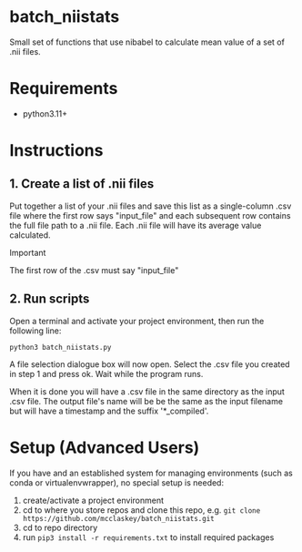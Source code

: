 # batch_niistats
Small set of functions that use nibabel to calculate mean value of a set of .nii files.

# Requirements
* python3.11+

# Instructions

## 1. Create a list of .nii files
Put together a list of your .nii files and save this list as a single-column .csv file where the first row says "input_file" and each subsequent row contains the full file path to a .nii file. Each .nii file will have its average value calculated.

> [!IMPORTANT]
> The first row of the .csv must say "input_file"

## 2. Run scripts 

Open a terminal and activate your project environment, then run the following line:
```
python3 batch_niistats.py
```
A file selection dialogue box will now open. Select the .csv file you created in step 1 and press ok. Wait while the program runs.

When it is done you will have a .csv file in the same directory as the input .csv file. The output file's name will be be the same as the input filename but will have a timestamp and the suffix '*_compiled'.

# Setup (Advanced Users)
If you have and an established system for managing environments (such as conda or virtualenvwrapper), no special setup is needed: 
1. create/activate a project environment
2. cd to where you store repos and clone this repo, e.g. `git clone https://github.com/mcclaskey/batch_niistats.git`
3. cd to repo directory
4. run `pip3 install -r requirements.txt` to install required packages
